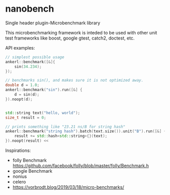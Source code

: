 # nanobench
Single header plugin-Microbenchmark library

This microbenchmarking framework is inteded to be used with other unit test frameworks like boost, google gtest, catch2, doctest, etc.

API examples:


```cpp
// simplest possible usage
ankerl::benchmark([&]{
    sin(34.234);
});
```


```cpp
// benchmarks sin(), and makes sure it is not optimized away.
double d = 1.0;
ankerl::benchmark("sin").run([&] {
    d = sin(d);
}).noopt(d);
```

```cpp

std::string text("hello, world");
size_t result = 0;

// prints something like "23.21 ns/B for string hash"
ankerl::benchmark("string hash").batch(text.size()).unit("B").run([&] {
    result += std::hash<std::string>{}(text);
}).noopt(result) << 
```


Inspirations:
* folly Benchmark https://github.com/facebook/folly/blob/master/folly/Benchmark.h
* google Benchmark
* nonius
* celero
* https://vorbrodt.blog/2019/03/18/micro-benchmarks/
